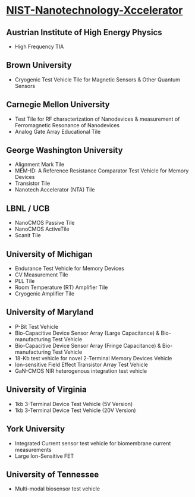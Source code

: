 # [NIST-Nanotechnology-Xccelerator](https://www.nist.gov/programs-projects/nanotechnology-xccelerator)

## Austrian Institute of High Energy Physics

* High Frequency TIA

## Brown University

* Cryogenic Test Vehicle Tile for Magnetic Sensors & Other Quantum Sensors

## Carnegie Mellon University

* Test Tile for RF characterization of Nanodevices & measurement of Ferromagnetic Resonance of Nanodevices
* Analog Gate Array Educational Tile

## George Washington University

* Alignment Mark Tile
* MEM-ID: A Reference Resistance Comparator Test Vehicle for Memory Devices
* Transistor Tile
* Nanotech Accelerator (NTA) Tile

## LBNL / UCB

* NanoCMOS Passive Tile
* NanoCMOS ActiveTile
* Scanit Tile

## University of Michigan

* Endurance Test Vehicle for Memory Devices
* CV Measurement Tile
* PLL Tile
* Room Temperature (RT) Amplifier Tile
* Cryogenic Amplifier Tile

## University of Maryland

* P-Bit Test Vehicle
* Bio-Capacitive Device Sensor Array (Large Capacitance) & Bio-manufacturing Test Vehicle
* Bio-Capacitive Device Sensor Array (Fringe Capacitance) & Bio-manufacturing Test Vehicle
* 18-Kb test vehicle for novel 2-Terminal Memory Devices Vehicle
* Ion-sensitive Field Effect Transistor Array Test Vehicle
* GaN-CMOS NIR heterogenous integration test vehicle

## University of Virginia

* 1kb 3-Terminal Device Test Vehicle (5V Version)
* 1kb 3-Terminal Device Test Vehicle (20V Version)

## York University

* Integrated Current sensor test vehicle for biomembrane current measurements
* Large Ion-Sensitive FET

## University of Tennessee

* Multi-modal biosensor test vehicle
